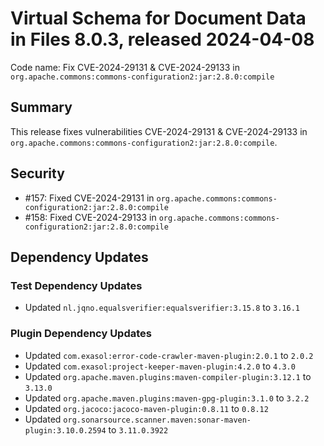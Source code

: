 # Virtual Schema for Document Data in Files 8.0.3, released 2024-04-08

Code name: Fix CVE-2024-29131 & CVE-2024-29133 in `org.apache.commons:commons-configuration2:jar:2.8.0:compile`

## Summary

This release fixes vulnerabilities CVE-2024-29131 & CVE-2024-29133 in `org.apache.commons:commons-configuration2:jar:2.8.0:compile`.

## Security

* #157: Fixed CVE-2024-29131 in `org.apache.commons:commons-configuration2:jar:2.8.0:compile`
* #158: Fixed CVE-2024-29133 in `org.apache.commons:commons-configuration2:jar:2.8.0:compile`

## Dependency Updates

### Test Dependency Updates

* Updated `nl.jqno.equalsverifier:equalsverifier:3.15.8` to `3.16.1`

### Plugin Dependency Updates

* Updated `com.exasol:error-code-crawler-maven-plugin:2.0.1` to `2.0.2`
* Updated `com.exasol:project-keeper-maven-plugin:4.2.0` to `4.3.0`
* Updated `org.apache.maven.plugins:maven-compiler-plugin:3.12.1` to `3.13.0`
* Updated `org.apache.maven.plugins:maven-gpg-plugin:3.1.0` to `3.2.2`
* Updated `org.jacoco:jacoco-maven-plugin:0.8.11` to `0.8.12`
* Updated `org.sonarsource.scanner.maven:sonar-maven-plugin:3.10.0.2594` to `3.11.0.3922`
